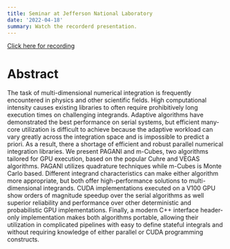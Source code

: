 ```yaml
---
title: Seminar at Jefferson National Laboratory
date: '2022-04-18'
summary: Watch the recorderd presentation.
---
```


[Click here for recording](https://www.jlab.org/video/cake-seminar-ioannis-sakiotis)

# Abstract
The task of multi-dimensional numerical integration is frequently encountered in physics and other scientific fields. High computational intensity causes existing libraries to often require prohibitively long execution times on challenging integrands. Adaptive algorithms have demonstrated the best performance on serial systems, but efficient many-core utilization is difficult to achieve because the adaptive workload can vary greatly across the integration space and is impossible to predict a priori. As a result, there a shortage of efficient and robust parallel numerical integration libraries. We present PAGANI and m-Cubes, two algorithms tailored for GPU execution, based on the popular Cuhre and VEGAS algorithms. PAGANI utilizes quadrature techniques while m-Cubes is Monte Carlo based. Different integrand characteristics can make either algorithm more appropriate, but both offer high-performance solutions to multi-dimensional integrands. CUDA implementations executed on a V100 GPU show orders of magnitude speedup over the serial algorithms as well superior reliability and performance over other deterministic and probabilistic GPU implementations. Finally, a modern C++ interface header-only implementation makes both algorithms portable, allowing their utilization in complicated pipelines with easy to define stateful integrals and without requiring knowledge of either parallel or CUDA programming constructs.

